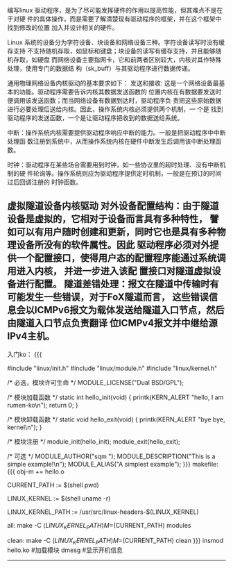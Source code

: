 编写linux 驱动程序，是为了尽可能发挥硬件的作用以提高性能，但其难点不是在于对硬
件的具体操作，而是需要了解清楚现有驱动程序的框架，并在这个框架中找到修改的位置
加入并设计相关的硬件。

Linux 系统的设备分为字符设备、块设备和网络设备三种。字符设备读写时没有缓存支持
不支持随机存取，如鼠标和键盘；块设备的读写有缓存支持，并且能够随机存取，如硬盘
而网络设备主要指网卡，它和前两者区别较大，内核对其作特殊处理，使用专门的数据结
构（sk_buff）与其驱动程序进行数据传递。

通用物理网络设备内核驱动的基本要求如下：
发送和接收: 这是一个网络设备最基本的功能。驱动程序需要告诉内核其数据发送函数的
位置内核在有数据要发送时便调用该发送函数；而当网络设备有数据到达时，驱动程序负
责把这些原始数据进行必要处理后送给内核。因此，操作系统内核必须提供两个机制，一
个是 找到驱动程序的发送函数，一个是让驱动程序把收到的数据送给系统。

中断：操作系统内核需要提供驱动程序响应中断的能力。一般是把驱动程序中中断处理函
数注册到系统中，从而操作系统内核在硬件中断发生后调用该中断处理函数。

时钟：驱动程序在某些场合需要用到时钟，如一些协议里的超时处理、没有中断机制的硬
件轮询等。操作系统则应为驱动程序提供定时机制，一般是在预订的时间过后回调注册的
时钟函数。


虚拟隧道设备内核驱动
	对外设备配置结构：由于隧道设备是虚拟的，它相对于设备而言具有多种特性，
譬如可以有用户随时创建和更新，同时它也是具有多种物理设备所没有的软件属性。因此
驱动程序必须对外提供一个配置接口，使得用户态的配置程序能通过系统调用进入内核，
并进一步进入该配 置接口对隧道虚拟设备进行配置。
	隧道差错处理：报文在隧道中传输时有可能发生一些错误，对于FoX隧道而言，
这些错误信息会以ICMPv6报文为载体发送给隧道入口节点，然后由隧道入口节点负责翻译
位ICMPv4报文并中继给源IPv4主机。
------------------------------------------------------------------------------
入门ko：
{{{

#include "linux/init.h"
#include "linux/module.h"
#include "linux/kernel.h"

/* 必选，模块许可生命 */
MODULE_LICENSE("Dual BSD/GPL");

/* 模块加载函数 */
static int hello_init(void)
{
	printk(KERN_ALERT "hello, I am rumen-ko\n");
	return 0;
}

/* 模块卸载函数 */
static void hello_exit(void)
{
	printk(KERN_ALERT "bye bye, kernel\n");
}

/* 模块注册 */
module_init(hello_init);
module_exit(hello_exit);

/* 可选 */
MODULE_AUTHOR("sqm ");
MODULE_DESCRIPTION("This is a simple example!\n");
MODULE_ALIAS("A simplest example");
									}}}
makefile:
{{{
obj-m += hello.o

CURRENT_PATH := $(shell pwd)

LINUX_KERNEL := $(shell uname -r)

LINUX_KERNEL_PATH := /usr/src/linux-headers-$(LINUX_KERNEL)

all:
	make -C $(LINUX_KERNEL_PATH) M=$(CURRENT_PATH) modules

clean:
	make -C $(LINUX_KERNEL_PATH) M=$(CURRENT_PATH) clean
									}}}
insmod hello.ko #加载模块
dmesg		#显示开机信息

------------------------------------------------------------------------------
